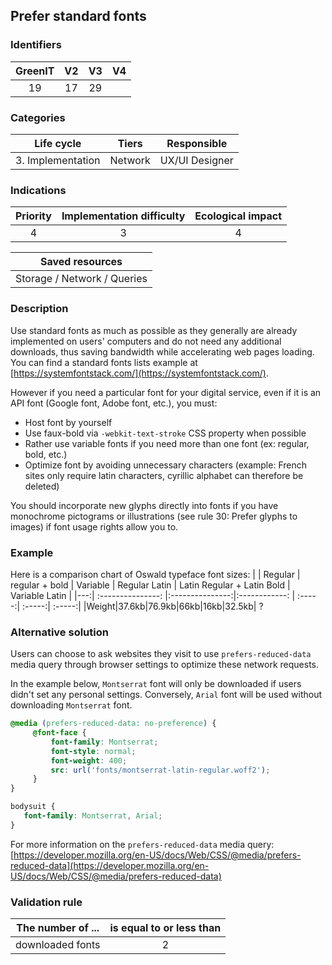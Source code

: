 ## Prefer standard fonts

### Identifiers

| GreenIT |  V2  |  V3  |  V4  |
|:-------:|:----:|:----:|:----:|
|   19   | 17  | 29  |      |

### Categories

| Life cycle |  Tiers  |  Responsible  |
|:---------:|:----:|:----:|
| 3. Implementation | Network | UX/UI Designer |

### Indications

| Priority |      Implementation difficulty       |  Ecological impact    |
|:-------------------:|:-------------------------:|:---------------------:|
| 4 | 3 | 4 |

|Saved resources                                    |
|:----------------------------------------------------------:|
|  Storage / Network / Queries  |

### Description

Use standard fonts as much as possible as they generally are already implemented on users' computers and do not need any additional downloads, thus saving bandwidth while accelerating web pages loading. You can find a standard fonts lists example at [https://systemfontstack.com/](https://systemfontstack.com/).

However if you need a particular font for your digital service, even if it is an API font (Google font, Adobe font, etc.), you must:
- Host font by yourself
- Use faux-bold via  ```-webkit-text-stroke``` CSS property when possible
- Rather use variable fonts if you need more than one font (ex: regular, bold, etc.)
- Optimize font by avoiding unnecessary characters (example: French sites only require latin characters, cyrillic alphabet can therefore be deleted)

You should incorporate new glyphs directly into fonts if you have monochrome pictograms or illustrations (see rule 30: Prefer glyphs to images) if font usage rights allow you to.

### Example

Here is a comparison chart of Oswald typeface font sizes:
| | Regular | regular + bold | Variable | Regular Latin | Latin Regular + Latin Bold | Variable Latin |
|---:| :---------------: |:---------------:|:------------: | :-----:| :-----:| :-----:|
|Weight|37.6kb|76.9kb|66kb|16kb|32.5kb| ?

### Alternative solution
Users can choose to ask websites they visit to use `prefers-reduced-data` media query through browser settings to optimize these network requests.

In the example below, `Montserrat` font will only be downloaded if users didn't set any personal settings. Conversely, `Arial` font will be used without downloading `Montserrat` font.

```css
@media (prefers-reduced-data: no-preference) {
     @font-face {
         font-family: Montserrat;
         font-style: normal;
         font-weight: 400;
         src: url('fonts/montserrat-latin-regular.woff2');
     }
}

bodysuit {
   font-family: Montserrat, Arial;
}
```

For more information on the `prefers-reduced-data` media query: [https://developer.mozilla.org/en-US/docs/Web/CSS/@media/prefers-reduced-data](https://developer.mozilla.org/en-US/docs/Web/CSS/@media/prefers-reduced-data)

### Validation rule

| The number of ...     | is equal to or less than   | 
|-------------------|:-------------------------:|
| downloaded fonts  | 2  |

